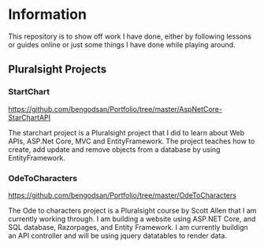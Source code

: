 # Information

This repository is to show off work I have done, either by following lessons or guides online or just some things I have done while playing around.

## Pluralsight Projects

### StartChart

https://github.com/bengodsan/Portfolio/tree/master/AspNetCore-StarChartAPI

The starchart project is a Pluralsight project that I did to learn about Web APIs, ASP.Net Core, MVC and EntityFramework. 
The project teaches how to create, add update and remove objects from a database by using EntityFramework. 

### OdeToCharacters

https://github.com/bengodsan/Portfolio/tree/master/OdeToCharacters

The Ode to characters project is a Pluralsight course by Scott Allen that I am currently working through. 
I am building a website using ASP.NET Core, and SQL database, Razorpages, and Entity Framework. I am currently buildign an API controller and will be using jquery datatables to render data. 